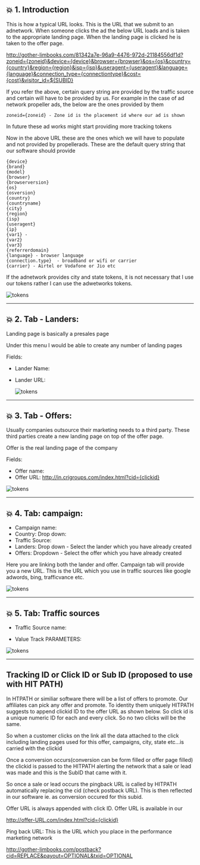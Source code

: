 ## :boom: 1. Introduction

This is how a typical URL looks. This is the URL that we submit to an adnetwork. When someone clicks the ad the below URL loads and is taken to the appropriate landing page. When the landing page is clicked he is taken to the offer page.

http://gother-limbooks.com/81342a7e-96a9-4476-972d-21184556df1d?zoneid={zoneid}&device={device}&browser={browser}&os={os}&country={country}&region={region}&isp={isp}&useragent={useragent}&language={language}&connection_type={connectiontype}&cost={cost}&visitor_id=${SUBID}

If you refer the above, certain query string are provided by the traffic source and certain will have to be provided by us. For example in the case of ad network propeller ads, the below are the ones provided by them

```
zoneid={zoneid} - Zone id is the placement id where our ad is shown
```

In future these ad works might start providing more tracking tokens

Now in the above URL these are the ones which we will have to populate and not provided by propellerads. These are the default query string that our software should provide

```
{device}
{brand}
{model}
{browser}
{browserversion}
{os}
{osversion}
{country}
{countryname}
{city}
{region}
{isp}
{useragent}
{ip}
{var1} -
{var2}
{var3}
{referrerdomain} 
{language} - browser language
{connection.type}  - broadband or wifi or carrier
{carrier} - Airtel or Vodafone or Jio etc
```

If the adnetwork provides city and state tokens, it is not necessary that I use our tokens rather I can use the adwetworks tokens.

  ![tokens](images/architecture.jpg)
  
---

## :boom: 2. Tab - Landers: 

Landing page is basically a presales page

Under this menu I would be able to create any number of landing pages

Fields:

* Lander Name: 
* Lander URL: 
  
  ![tokens](images/landers1.jpg)
  
---

## :boom: 3. Tab - Offers: 

Usually companies outsource their marketing needs to a third party. These third parties create a new landing page on top of the offer page.

 Offer is the real landing page of the company


Fields:

* Offer name: 
* Offer URL: http://in.crigroups.com/index.html?cid={clickid}

![tokens](images/offers.jpg)


---

## :boom: 4. Tab: campaign: 

 * Campaign name: 
 * Country: Drop down:
 * Traffic Source: 
 * Landers: Drop down - Select the lander which you have already created
 * Offers: Dropdown - Select the offer which you have already created

Here you are linking both the lander and offer. Campaign tab will provide you a new URL. This is the URL which you use in traffic sources like google adwords, bing, trafficvance etc.
  
![tokens](images/campaign.jpg)

---

## :boom: 5. Tab: Traffic sources

* Traffic Source name: 

* Value Track PARAMETERS:

![tokens](images/token1.jpg)

---

## Tracking ID or Click ID or Sub ID (proposed to use with HIT PATH)

In HTPATH or similiar software there will be a list of offers to promote. Our affiliates can pick any offer and promote. To identity them uniquely HITPATH suggests to append clickid ID to the offer URL as shown below. So click id is a unique numeric ID for each and every click. So no two clicks will be the same. 

So when a customer clicks on the link all the data attached to the click including landing pages used for this offer, campaigns, city, state etc...is carried with the clickid

Once a conversion occurs(conversion can be form filled or offer page filled) the clickid is passed to the HITPATH alerting the network that a sale or lead was made and this is the SubID that came with it. 

So once a sale or lead occurs the pingback URL is called by HITPATH automatically replacing the cid (check postback URL). This is then reflected in our software ie. as conversion occured for this subid.

Offer URL is always appended with click ID. Offer URL is available in our

http://offer-URL.com/index.html?cid={clickid}

Ping back URL: This is the URL which you place in the performance marketing network

http://gother-limbooks.com/postback?cid=REPLACE&payout=OPTIONAL&txid=OPTIONAL






